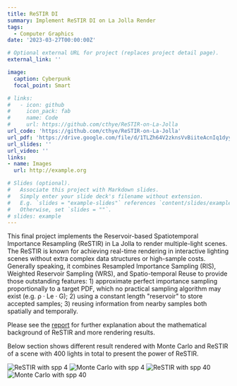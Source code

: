 ```yaml
---
title: ReSTIR DI
summary: Implement ReSTIR DI on La Jolla Render
tags:
  - Computer Graphics
date: '2023-03-27T00:00:00Z'

# Optional external URL for project (replaces project detail page).
external_link: ''

image:
  caption: Cyberpunk
  focal_point: Smart

# links:
#   - icon: github
#     icon_pack: fab
#     name: Code
#     url: https://github.com/cthye/ReSTIR-on-La-Jolla
url_code: 'https://github.com/cthye/ReSTIR-on-La-Jolla'
url_pdf: 'https://drive.google.com/file/d/1TLZh64V2zknsVvBiiteAcnIq1dyykyNn/view?usp=sharing'
url_slides: ''
url_video: ''
links:
- name: Images
  url: http://example.org

# Slides (optional).
#   Associate this project with Markdown slides.
#   Simply enter your slide deck's filename without extension.
#   E.g. `slides = "example-slides"` references `content/slides/example-slides.md`.
#   Otherwise, set `slides = ""`.
# slides: example
---
```


This final project implements the Reservoir-based Spatiotemporal Importance Resampling (ReSTIR)
in La Jolla to render multiple-light scenes. The ReSTIR is known for achieving real-time rendering
in interactive lighting scenes without extra complex data structures or high-sample costs. Generally
speaking, it combines Resampled Importance Sampling (RIS), Weighted Reservoir Sampling (WRS),
and Spatio-temporal Reuse to provide those outstanding features: 1) approximate perfect importance
sampling proportionally to a target PDF, which no practical sampling algorithm may exist (e.g.
ρ · Le · G); 2) using a constant length "reservoir" to store accepted samples; 3) reusing information
from nearby samples both spatially and temporally.

Please see the [report](https://drive.google.com/file/d/1TLZh64V2zknsVvBiiteAcnIq1dyykyNn/view?usp=sharing) for further explanation about the mathematical background of ReSTIR and more rendering results.

Below section shows different result rendered with Monte Carlo and ReSTIR of a scene with 400 lights in total to present the power of ReSTIR.

![ReSTIR with spp 4](images/final_restir_1_bunny_4.png)
![Monte Carlo with spp 4](images/mc_bunny_4.png)
![ReSTIR with spp 40](images/final_restir_1_bunny_40.png)
![Monte Carlo with spp 40](images/mc_bunny_40.png)

